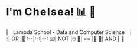 # **I'm C h e l s e a!** :bar_chart: :microscope:  
| Lambda School - Data and Computer Science |  
:droplet:| OR |:tea:
:--|:-:|--:
:keyboard:|  NOT  |:computer_mouse:
:snake:| == |:goat:
🚶| AND | 🙊
